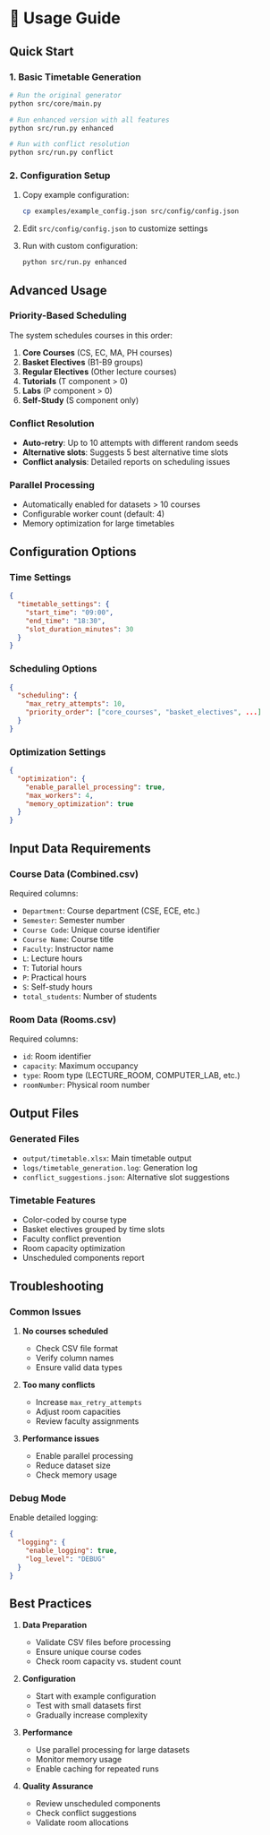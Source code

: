 # 📖 Usage Guide

## Quick Start

### 1. Basic Timetable Generation
```bash
# Run the original generator
python src/core/main.py

# Run enhanced version with all features
python src/run.py enhanced

# Run with conflict resolution
python src/run.py conflict
```

### 2. Configuration Setup
1. Copy example configuration:
   ```bash
   cp examples/example_config.json src/config/config.json
   ```

2. Edit `src/config/config.json` to customize settings

3. Run with custom configuration:
   ```bash
   python src/run.py enhanced
   ```

## Advanced Usage

### Priority-Based Scheduling
The system schedules courses in this order:
1. **Core Courses** (CS, EC, MA, PH courses)
2. **Basket Electives** (B1-B9 groups)
3. **Regular Electives** (Other lecture courses)
4. **Tutorials** (T component > 0)
5. **Labs** (P component > 0)
6. **Self-Study** (S component only)

### Conflict Resolution
- **Auto-retry**: Up to 10 attempts with different random seeds
- **Alternative slots**: Suggests 5 best alternative time slots
- **Conflict analysis**: Detailed reports on scheduling issues

### Parallel Processing
- Automatically enabled for datasets > 10 courses
- Configurable worker count (default: 4)
- Memory optimization for large timetables

## Configuration Options

### Time Settings
```json
{
  "timetable_settings": {
    "start_time": "09:00",
    "end_time": "18:30",
    "slot_duration_minutes": 30
  }
}
```

### Scheduling Options
```json
{
  "scheduling": {
    "max_retry_attempts": 10,
    "priority_order": ["core_courses", "basket_electives", ...]
  }
}
```

### Optimization Settings
```json
{
  "optimization": {
    "enable_parallel_processing": true,
    "max_workers": 4,
    "memory_optimization": true
  }
}
```

## Input Data Requirements

### Course Data (Combined.csv)
Required columns:
- `Department`: Course department (CSE, ECE, etc.)
- `Semester`: Semester number
- `Course Code`: Unique course identifier
- `Course Name`: Course title
- `Faculty`: Instructor name
- `L`: Lecture hours
- `T`: Tutorial hours
- `P`: Practical hours
- `S`: Self-study hours
- `total_students`: Number of students

### Room Data (Rooms.csv)
Required columns:
- `id`: Room identifier
- `capacity`: Maximum occupancy
- `type`: Room type (LECTURE_ROOM, COMPUTER_LAB, etc.)
- `roomNumber`: Physical room number

## Output Files

### Generated Files
- `output/timetable.xlsx`: Main timetable output
- `logs/timetable_generation.log`: Generation log
- `conflict_suggestions.json`: Alternative slot suggestions

### Timetable Features
- Color-coded by course type
- Basket electives grouped by time slots
- Faculty conflict prevention
- Room capacity optimization
- Unscheduled components report

## Troubleshooting

### Common Issues

1. **No courses scheduled**
   - Check CSV file format
   - Verify column names
   - Ensure valid data types

2. **Too many conflicts**
   - Increase `max_retry_attempts`
   - Adjust room capacities
   - Review faculty assignments

3. **Performance issues**
   - Enable parallel processing
   - Reduce dataset size
   - Check memory usage

### Debug Mode
Enable detailed logging:
```json
{
  "logging": {
    "enable_logging": true,
    "log_level": "DEBUG"
  }
}
```

## Best Practices

1. **Data Preparation**
   - Validate CSV files before processing
   - Ensure unique course codes
   - Check room capacity vs. student count

2. **Configuration**
   - Start with example configuration
   - Test with small datasets first
   - Gradually increase complexity

3. **Performance**
   - Use parallel processing for large datasets
   - Monitor memory usage
   - Enable caching for repeated runs

4. **Quality Assurance**
   - Review unscheduled components
   - Check conflict suggestions
   - Validate room allocations
